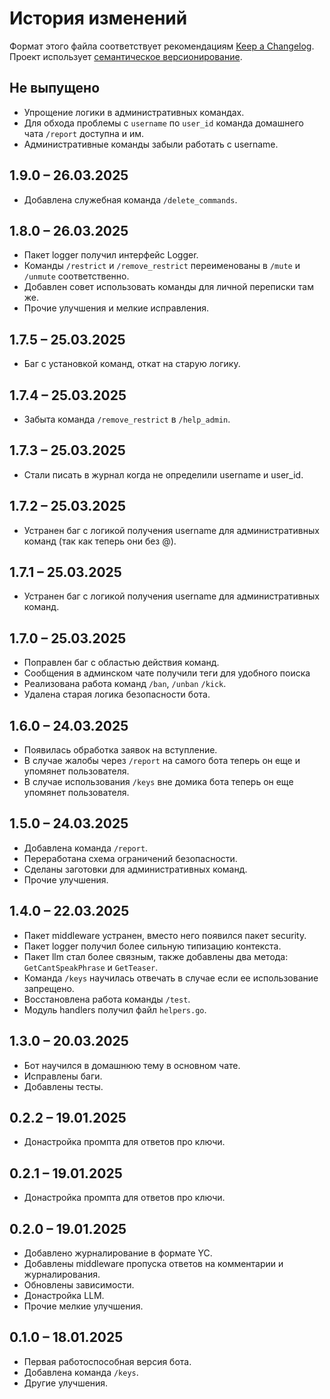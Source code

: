 # История изменений

Формат этого файла соответствует рекомендациям [Keep a Changelog](https://keepachangelog.com/ru/1.0.0/).
Проект использует [семантическое версионирование](http://semver.org/spec/v2.0.0.html).

## Не выпущено

- Упрощение логики в административных командах.
- Для обхода проблемы с `username` по `user_id` команда домашнего чата `/report` доступна и им.
- Административные команды забыли работать с username.

## 1.9.0 – 26.03.2025

- Добавлена служебная команда `/delete_commands`.

## 1.8.0 – 26.03.2025

- Пакет logger получил интерфейс Logger.
- Команды `/restrict` и `/remove_restrict` переименованы в `/mute` и `/unmute` соответственно.
- Добавлен совет использовать команды для личной переписки там же.
- Прочие улучшения и мелкие исправления.

## 1.7.5 – 25.03.2025

- Баг с установкой команд, откат на старую логику.

## 1.7.4 – 25.03.2025

- Забыта команда `/remove_restrict` в `/help_admin`.

## 1.7.3 – 25.03.2025

- Стали писать в журнал когда не определили username и user_id.

## 1.7.2 – 25.03.2025

- Устранен баг с логикой получения username для административных команд (так как теперь они без @).

## 1.7.1 – 25.03.2025

- Устранен баг с логикой получения username для административных команд.

## 1.7.0 – 25.03.2025

- Поправлен баг с областью действия команд.
- Сообщения в админском чате получили теги для удобного поиска
- Реализована работа команд `/ban`, `/unban` `/kick`.
- Удалена старая логика безопасности бота.

## 1.6.0 – 24.03.2025

- Появилась обработка заявок на вступление.
- В случае жалобы через `/report` на самого бота теперь он еще и упомянет пользователя.
- В случае использования `/keys` вне домика бота теперь он еще упомянет пользователя.

## 1.5.0 – 24.03.2025

- Добавлена команда `/report`.
- Переработана схема ограничений безопасности.
- Сделаны заготовки для административных команд.
- Прочие улучшения.

## 1.4.0 – 22.03.2025

- Пакет middleware устранен, вместо него появился пакет security.
- Пакет logger получил более сильную типизацию контекста.
- Пакет llm стал более связным, также добавлены два метода: `GetCantSpeakPhrase` и `GetTeaser`.
- Команда `/keys` научилась отвечать в случае если ее использование запрещено.
- Восстановлена работа команды `/test`.
- Модуль handlers получил файл `helpers.go`.

## 1.3.0 – 20.03.2025

- Бот научился в домашнюю тему в основном чате.
- Исправлены баги.
- Добавлены тесты.

## 0.2.2 – 19.01.2025

- Донастройка промпта для ответов про ключи.

## 0.2.1 – 19.01.2025

- Донастройка промпта для ответов про ключи.

## 0.2.0 – 19.01.2025

- Добавлено журналирование в формате YC.
- Добавлены middleware пропуска ответов на комментарии и журналирования.
- Обновлены зависимости.
- Донастройка LLM.
- Прочие мелкие улучшения.

## 0.1.0 – 18.01.2025

- Первая работоспособная версия бота.
- Добавлена команда `/keys`.
- Другие улучшения.
